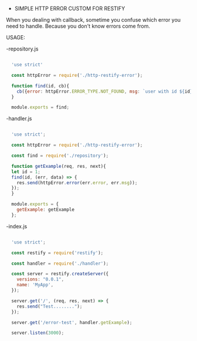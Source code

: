 - SIMPLE HTTP ERROR CUSTOM FOR RESTIFY

When you dealing with callback, sometime you confuse which error you need to handle.
Because you don't know errors come from.

USAGE:

-repository.js

```javascript

  'use strict'

  const httpError = require('./http-restify-error');

  function find(id, cb){
    cb({error: httpError.ERROR_TYPE.NOT_FOUND, msg: `user with id ${id} not found`}, null);
  }

  module.exports = find;

```

-handler.js

```javascript

  'use strict';

  const httpError = require('./http-restify-error');

  const find = require('./repository');

  function getExample(req, res, next){
  let id = 1;
  find(id, (err, data) => {
    res.send(httpError.error(err.error, err.msg));
  });
  }

  module.exports = {
    getExample: getExample
  };

```

-index.js

```javascript

  'use strict';

  const restify = require('restify');

  const handler = require('./handler');

  const server = restify.createServer({
    versions: "0.0.1",
    name: 'MyApp',
  });

  server.get('/', (req, res, next) => {
    res.send("Test........");
  });

  server.get('/error-test', handler.getExample);

  server.listen(3000);

```
